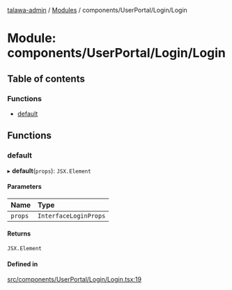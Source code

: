 [talawa-admin](../README.md) / [Modules](../modules.md) / components/UserPortal/Login/Login

# Module: components/UserPortal/Login/Login

## Table of contents

### Functions

- [default](components_UserPortal_Login_Login.md#default)

## Functions

### default

▸ **default**(`props`): `JSX.Element`

#### Parameters

| Name | Type |
| :------ | :------ |
| `props` | `InterfaceLoginProps` |

#### Returns

`JSX.Element`

#### Defined in

[src/components/UserPortal/Login/Login.tsx:19](https://github.com/PalisadoesFoundation/talawa-admin/blob/66ecb91/src/components/UserPortal/Login/Login.tsx#L19)
